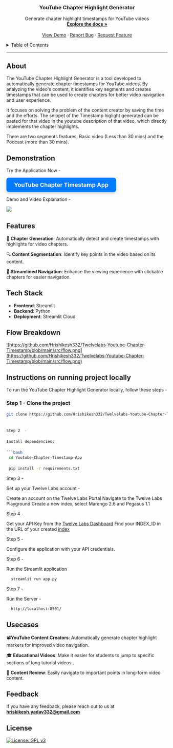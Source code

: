 <br />
<div align="center">
  <h3 align="center">YouTube Chapter Highlight Generator</h3>
  <p align="center">
    Generate chapter highlight timestamps for YouTube videos
    <br />
    <a href="https://github.com/Hrishikesh332/Twelvelabs-Youtube-Chapter-Timestamp"><strong>Explore the docs »</strong></a>
    <br />
    <br />
    <a href="https://twelvelabs-highlight-generator.streamlit.app/">View Demo</a>
    ·
    <a href="https://github.com/Hrishikesh332/Twelvelabs-Youtube-Chapter-Timestamp/issues">Report Bug</a>
    ·
    <a href="https://github.com/Hrishikesh332/Twelvelabs-Youtube-Chapter-Timestamp/issues">Request Feature</a>
  </p>
</div>

<details>
  <summary>Table of Contents</summary>
  <ol>
    <li><a href="#about">About</a></li>
    <li><a href="#features">Features</a></li>
    <li><a href="#tech-stack">Tech Stack</a></li>
    <li><a href="#instructions-on-running-project-locally">Instructions on running project locally</a></li>
    <li><a href="#usecases">Usecases</a></li>
    <li><a href="#feedback">Feedback</a></li>
  </ol>
</details>

------

## About

The YouTube Chapter Highlight Generator is a tool developed to automatically generate chapter timestamps for YouTube videos. By analyzing the video's content, it identifies key segments and creates timestamps that can be used to create chapters for better video navigation and user experience.

It focuses on solving the problem of the content creator by saving the time and the efforts. The snippet of the Timestamp higlight generated can be pasted for that video in the youtube description of that video, which directly implements the chapter highlights.

There are two segments features, Basic video (Less than 30 mins) and the Podcast (more than 30 mins). 

## Demonstration

Try the Application Now -

<a href="https://twelvelabs-highlight-generator.streamlit.app/" target="_blank" style="
    display: inline-block;
    padding: 12px 24px;
    font-size: 18px;
    font-weight: bold;
    color: #ffffff;
    background-color: #007bff;
    border: none;
    border-radius: 8px;
    text-align: center;
    text-decoration: none;
    box-shadow: 0 4px 8px rgba(0,0,0,0.2);
    transition: background-color 0.3s, box-shadow 0.3s;
">
    YouTube Chapter Timestamp App
</a>


Demo and Video Explanation -

<div>
    <a href="https://youtu.be/z-_PJqjTZmM>
      <p>Interview Analyzer Demo 🎥 - Watch Video</p>
    </a>
    <a href="https://youtu.be/J2vGUEEjHWI">
      <img style="max-width:300px;" src="https://youtu.be/z-_PJqjTZmM">
    </a>
  </div>

## Features

🎯 **Chapter Generation**: Automatically detect and create timestamps with highlights for video chapters.

🔍 **Content Segmentation**: Identify key points in the video based on its content.

🚀 **Streamlined Navigation**: Enhance the viewing experience with clickable chapters for easier navigation.

## Tech Stack

- **Frontend**: Streamlit
- **Backend**: Python
- **Deployment**: Streamlit Cloud


## Flow Breakdown

![https://github.com/Hrishikesh332/Twelvelabs-Youtube-Chapter-Timestamp/blob/main/src/flow.png](https://github.com/Hrishikesh332/Twelvelabs-Youtube-Chapter-Timestamp/blob/main/src/flow.png)

## Instructions on running project locally

To run the YouTube Chapter Highlight Generator locally, follow these steps -

### Step 1 - Clone the project

```bash
git clone https://github.com/Hrishikesh332/Twelvelabs-Youtube-Chapter-Timestamp.git


Step 2  -

Install dependencies:

```bash
 cd Youtube-Chapter-Timestamp-App
 
 pip install -r requirements.txt
```

Step 3 - 

Set up your Twelve Labs account -

Create an account on the Twelve Labs Portal
Navigate to the Twelve Labs Playground
Create a new index, select Marengo 2.6 and Pegasus 1.1


Step 4 -

Get your API Key from the [Twelve Labs Dashboard](https://playground.twelvelabs.io/dashboard/api-key)
Find your INDEX_ID in the URL of your created [index](https://playground.twelvelabs.io/indexes/{index_id})

Step 5 -

Configure the application with your API credentials.

Step 6 -

Run the Streamlit application

```bash
  streamlit run app.py
```

Step 7 - 

Run the Server -

```bash
  http://localhost:8501/
```

## Usecases

📽️**YouTube Content Creators**: Automatically generate chapter highlight markers for improved video navigation.

🎓 **Educational Videos**: Make it easier for students to jump to specific sections of long tutorial videos.

🎥 **Content Review**: Easily navigate to important points in long-form video content.

## Feedback

If you have any feedback, please reach out to us at **hriskikesh.yadav332@gmail.com**


## License

[![License: GPL v3](https://img.shields.io/badge/License-GPLv3-blue.svg)](https://www.gnu.org/licenses/gpl-3.0)


